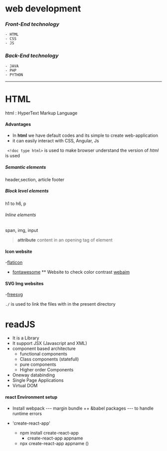 # **web development**
### *Front-End technology*
    - HTML
    - CSS
    - JS
### *Back-End technology*
    - JAVA
    - PHP
    - PYTHON
 -------------
# HTML 
html
    : HyperText Markup Language
#### Advantages 
+ In **html** we have default codes and its simple to create web-application
+ it can easily interact with CSS, Angular, Js

` <!doc type html>` is used to make browser understand the version of *html* is used

##### Semantic elements 
header,section, article footer 
##### Block level elements 
h1 to h6, p 
###### Inline elements  
span, img, input
> **attribute** content in an opening tag of element
#### Icon website
-[flaticon](https://www.flaticon.com/)
- [fontawesome](https://fontawesome.com/)
** Website to check color contrast [webaim](https://webaim.org/resources/contrastchecker/)
#### SVG Img websites
-[freesvg](https://freesvg.org/)

`./` is used to link the files with in the present directory



# readJS

+ It is a Library
+ It support JSX (Javascript and XML)
+ component based architecture
    + functional components
    + Class components (statefull)
    + pure components
    + Higher order Components
+ Oneway databinding
+ Single Page Applications
+ Virtual DOM



#### react Environment setup

+ Install webpack --- margin bundle 
++ &babel packages --- to handle runtime errors

+ 'create-react-app'
    + npm install create-react-app
        + create-react-app appname
    + npx create-react-app appname ()
